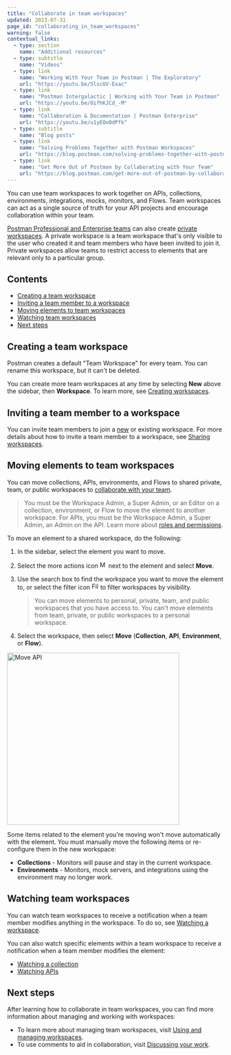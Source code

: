 ```yaml
---
title: "Collaborate in team workspaces"
updated: 2023-07-31
page_id: "collaborating_in_team_workspaces"
warning: false
contextual_links:
  - type: section
    name: "Additional resources"
  - type: subtitle
    name: "Videos"
  - type: link
    name: "Working With Your Team in Postman | The Exploratory"
    url: "https://youtu.be/5lscUV-Exac"
  - type: link
    name: "Postman Intergalactic | Working with Your Team in Postman"
    url: "https://youtu.be/OifhKJCd_-M"
  - type: link
    name: "Collaboration & Documentation | Postman Enterprise"
    url: "https://youtu.be/u1yEOo0dPfk"
  - type: subtitle
    name: "Blog posts"
  - type: link
    name: "Solving Problems Together with Postman Workspaces"
    url: "https://blog.postman.com/solving-problems-together-with-postman-workspaces/"
  - type: link
    name: "Get More Out of Postman by Collaborating with Your Team"
    url: "https://blog.postman.com/get-more-out-of-postman-by-collaborating-with-your-team/"
---
```


You can use team workspaces to work together on APIs, collections, environments, integrations, mocks, monitors, and Flows. Team workspaces can act as a single source of truth for your API projects and encourage collaboration within your team.

[Postman Professional and Enterprise teams](https://www.postman.com/pricing) can also create [private workspaces](/docs/collaborating-in-postman/using-workspaces/creating-workspaces/). A private workspace is a team workspace that's only visible to the user who created it and team members who have been invited to join it. Private workspaces allow teams to restrict access to elements that are relevant only to a particular group.

## Contents

* [Creating a team workspace](#creating-a-team-workspace)
* [Inviting a team member to a workspace](#inviting-a-team-member-to-a-workspace)
* [Moving elements to team workspaces](#moving-elements-to-team-workspaces)
* [Watching team workspaces](#watching-team-workspaces)
* [Next steps](#next-steps)

## Creating a team workspace

Postman creates a default "Team Workspace" for every team. You can rename this workspace, but it can't be deleted.

You can create more team workspaces at any time by selecting **New** above the sidebar, then **Workspace**. To learn more, see [Creating workspaces](/docs/collaborating-in-postman/using-workspaces/creating-workspaces/).

## Inviting a team member to a workspace

You can invite team members to join a [new](/docs/collaborating-in-postman/using-workspaces/creating-workspaces/) or existing workspace. For more details about how to invite a team member to a workspace, see [Sharing workspaces](/docs/collaborating-in-postman/using-workspaces/managing-workspaces/#sharing-workspaces).

## Moving elements to team workspaces

You can move collections, APIs, environments, and Flows to shared private, team, or public workspaces to [collaborate with your team](https://www.postman.com/api-platform/api-collaboration/).

> You must be the Workspace Admin, a Super Admin, or an Editor on a collection, environment, or Flow to move the element to another workspace. For APIs, you must be the Workspace Admin, a Super Admin, an Admin on the API. Learn more about [roles and permissions](/docs/collaborating-in-postman/roles-and-permissions/).

To move an element to a shared workspace, do the following:

1. In the sidebar, select the element you want to move.

1. Select the more actions icon <img alt="More actions icon" src="https://assets.postman.com/postman-docs/icon-more-actions-v9.jpg#icon" width="16px"> next to the element and select **Move**.

1. Use the search box to find the workspace you want to move the element to, or select the filter icon <img alt="Filter icon" src="https://assets.postman.com/postman-docs/icon-filter.jpg#icon" width="16px"> to filter workspaces by visibility.

    > You can move elements to personal, private, team, and public workspaces that you have access to. You can't move elements from team, private, or public workspaces to a personal workspace.

1. Select the workspace, then select **Move** (**Collection**, **API**, **Environment**, or **Flow**).

<img alt="Move API" src="https://assets.postman.com/postman-docs/move-api-v9.1.jpg" width="400px"/>

Some items related to the element you're moving won't move automatically with the element. You must manually move the following items or re-configure them in the new workspace:

* **Collections** - Monitors will pause and stay in the current workspace.
* **Environments** - Monitors, mock servers, and integrations using the environment may no longer work.

## Watching team workspaces

You can watch team workspaces to receive a notification when a team member modifies anything in the workspace. To do so, see [Watching a workspace](/docs/collaborating-in-postman/using-workspaces/managing-workspaces/#watching-a-workspace).

You can also watch specific elements within a team workspace to receive a notification when a team member modifies the element:

* [Watching a collection](/docs/sending-requests/intro-to-collections/#watching-a-collection)
* [Watching APIs](/docs/designing-and-developing-your-api/managing-apis/#watching-apis)

## Next steps

After learning how to collaborate in team workspaces, you can find more information about managing and working with workspaces:

* To learn more about managing team workspaces, visit [Using and managing workspaces](/docs/collaborating-in-postman/using-workspaces/managing-workspaces/).
* To use comments to aid in collaboration, visit [Discussing your work](/docs/collaborating-in-postman/working-with-your-team/discussing-your-work/).
